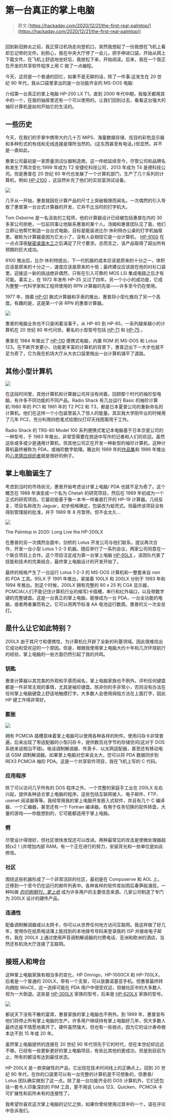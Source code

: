 # 第一台真正的掌上电脑

> 原文:[https://hackaday.com/2020/12/21/the-first-real-palmtop/](https://hackaday.com/2020/12/21/the-first-real-palmtop/)

## 

回到新冠肺炎之前，我正穿过机场走向登机口，突然我想起了一份我想在飞机上看却忘记带的文件。别担心，我在中央大厅停了一会儿，把手伸进口袋，开始从网上下载文件。在飞机上舒适地坐好后，我放松下来，开始阅读。后来，我在一个我正在开发的共享软件程序上用 C 做了一点编程。

今天，这将是一个普通的回忆，如果不是无聊的话，除了一件事:这发生在 20 世纪 90 年代，我从口袋里拿出的是一台功能齐全的 MS-DOS 电脑:

介绍第一台真正的掌上电脑 HP-200 LX T1。直到 2000 年代中期，我每天都用其中的一个，在我的抽屉里还有一个可以使用的。让我们回到过去，看看这台强大的袖珍计算机是如何开始它的生活的。

## 一些历史

今天，在我们的手掌中携带大约几十万 MIPS、海量数据存储、炫目的彩色显示器和多种形式的有线和无线连接是理所当然的。(这东西甚至有电话。)但显然，并不是一直如此。

惠普公司最初是一家质量测试仪器制造商，这一传统延续至今，尽管公司和品牌名称发生了两次变化:1999 年成为 T2 安捷伦科技公司，2013 年成为 T4 是德科技公司。但是惠普在 20 世纪 60 年代也发展了一个计算机部门，生产了几个系列的计算机，例如 [HP-2100](https://en.wikipedia.org/wiki/HP_2100) ，这自然补充了他们的实验室测试设备。

![](../Images/98c35c2509d76253dd3fa2ffd802f0d8.png)

几乎从一开始，惠普就因在计算产品的尺寸上突破极限而闻名。一次偶然的引入导致了惠普第一台台式计算器的开发，它并不比当时的打字机大。

Tom Osborne 是一名沮丧的工程师，他的计算器设计已经被包括惠普在内的 30 多家公司拒绝，一位前同事让他联系惠普的某个人。汤姆和惠普团队见了面，他们立即让他帮忙制造一台台式电脑，目标是能装进比尔·休利特办公桌的打字机抽屉里。被称为计算器是因为它太小了，没有人会相信它是一台计算机， [HP-9100](https://en.wikipedia.org/wiki/Hewlett-Packard_9100A) 在一点点深夜[秘密桌面木工](https://www.hpmemoryproject.org/timeline/john_minck/inside_hp_04.htm)之后满足了尺寸要求。总而言之，该产品取得了超出所有预期的巨大成功。

9100 推出后，比尔·休利特提出，下一代机器的成本应该是原来的十分之一，体积应该是原来的十分之一，速度应该是原来的十倍；最终建议应该放在他的衬衫口袋里。迎接这一新的挑战绝非偶然，只有在引入可靠的 MOS LSI 集成电路之后才有可能。事实上，在 1972 年发布 HP-35 又过了四年。另一个小小的成功是，它成为整整一代科学家和工程师使用的 RPN 计算器的先驱——许多至今仍在使用。

1977 年，随着 [HP-01](https://en.wikipedia.org/wiki/HP-01) 腕式计算器和手表的推出，惠普将小型化推向了另一个高度。有趣的是，这是第一个非 RPN 的惠普计算器。

![](../Images/52d4c771cdfcce41e491d47a8f9e8459.png)

惠普的电脑业务也不只是闲着没事干。从 HP-80 到 HP-85，一系列越来越小的计算机在 20 世纪 80 年代问世。著名的小型型号包括 [HP-71](https://en.wikipedia.org/wiki/HP-71B) 和 [HP-75](https://en.wikipedia.org/wiki/HP-75) 。

惠普在 1984 年推出了 [HP-110](https://en.wikipedia.org/wiki/HP_110) 便携式电脑，内置 ROM 的 MS-DOS 和 Lotus 123。在不断开发更小、功能更丰富的计算机的背景下，惠普迈出下一大步也就不足为奇了，它为我在机场大厅从大衣口袋里掏出一台计算机铺平了道路。

## 其他小型计算机

![](../Images/404f3a11f36b2078483b9688e3435d82.png)

在这段时间里，其他计算机和计算器公司并没有闲着。回顾那个时代的袖珍型电脑，有许多不同功能的不同产品。Radio Shack 有几台运行 Basic 的袖珍计算机:1980 年的 PC1 和 1981 年的 T2 PC2 和 T3，都是日本夏普公司的重新命名的计算机。他们在这样一个小包装里装入了惊人的能量。其实我大学刚毕业的时候用了几年 PC2，充分利用四色笔式绘图仪打印天线图案用于工作。

Radio Shack 的 TRS-80 Model 100 系列便携式笔记本电脑基于日本京瓷公司的一种型号，于 1983 年推出，非常受需要在旅途中写作的记者和人们的欢迎。虽然这些或多或少是通用计算机，但其他公司正在开发一种新型的袖珍计算机，这种计算机最终被称为 PDA，或袖珍数字助理。雅达利 1989 年的[作品集](https://en.wikipedia.org/wiki/Atari_Portfolio)和 1986 年推出的[心灵感应组织者](https://en.wikipedia.org/wiki/Psion_Organiser)就是很好的例子。

## 掌上电脑诞生了

考虑到当时的市场状况，惠普开始考虑设计掌上电脑/ PDA 也就不足为奇了。这个概念在 1988 年演变成一个名为 Chetah 的研究项目，然后在 1989 年初成为一个正式的研究项目。它最初是基于像一本书一样垂直打开的 HP-19 计算器。几经反复，项目名称改为 Jaguar，初步规格确定，包装改为蛤壳式。但最终该项目没有得到管理层的批准，并于 1989 年 8 月暂停。但不会太久…

[![](../Images/5302e8c6edab560cf21f6af9f525590a.png)](https://hackaday.com/wp-content/uploads/2020/11/hp-200lx-feature.jpg)

The Palmtop in 2020: Long Live the HP-200LX

在惠普的另一次偶然会面中，剑桥的 Lotus 开发公司与他们联系，提议再次合作，开发一台小型 Lotus 1-2-3 机器。随后举行了一系列会议，两家公司同意在一个联合项目上合作。这个项目注定成为第一台掌上电脑 [HP-95LX](https://en.wikipedia.org/wiki/HP_95LX) 。该团队代表了技能和技术的完美结合，最终掌上电脑设计的开发开始了。

最终的规格产生了一台运行 Lotus 1-2-3 的 MS-DOS 计算机和一整套来自 rom 的 PDA 工具。95LX 于 1991 年推出，紧接着 100LX 和 200LX 分别于 1993 年和 1994 年推出。到这个时候，200LX 拥有完整的 80 x 25 列 CGA 显示器，PCMCIA(人们不能记住计算机行业的缩写)卡插槽，串行和红外端口，以及带数字键的完整键盘。这是一台真正的掌上电脑，能够成为一台 PDA，一台全功能的电脑，或者两者兼而有之。它可以用两节标准 AA 电池运行数周。惠普的又一次全垒打。

## 是什么让它如此特别？

200LX 由于其尺寸和便携性，为计算机化开辟了全新的利基领域。因此很难找出它成功和受欢迎的一个原因。但是，根据我使用掌上电脑大约十年和几次环球航行的经验，掌上电脑的一些方面仍然引起了我的共鸣。

### 钥匙

惠普计算器以其完美的外观和手感而闻名，掌上电脑家族也不例外。评判任何键盘都是一件非常主观的事情，尤其是袖珍键盘。除非你的手非常小，否则没有办法在任何掌上电脑键盘上舒适地触摸打字。大多数人会使用拇指方法在上面打字，因此 HP 键工作得非常好。

### 膨胀

![](../Images/d4bd29f6949b0999ee9284584a454c6f.png)

拥有 PCMCIA 插槽意味着掌上电脑可以使用各种各样的附件。使用闪存卡非常普遍，后来出现了带适配器的小型闪存卡，提供数百兆字节的存储空间(这对于 DOS 系统来说相当不错)。电话调制解调器、传真卡、以太网适配器，甚至还有移动电话 GSM 调制解调器。如果掌上电脑对您来说太大，您可以将 PDA 数据同步到 REX3 PCMCIA 袖珍 PDA。这是一个共享软件项目，我在飞机上写的 C 代码。

### 应用程序

除了可以访问几乎所有的 DOS 程序之外，一个完整的家庭手工业在 200LX 左右兴起，提供各种适合掌上电脑的程序。这些包括互联网接入、电子邮件、FTP、usenet 阅读器等等。我经常用我的掌上电脑开发嵌入式软件，并且有几个 C 编译器、一个汇编器，甚至还有一个 Fortran 编译器。有用于任务切换的软件转盘，大量的游戏——你能想到的，它可能都适用于掌上电脑。

### 劈

尽管设计得很好，但社区很快发现还可以改进。两种最常见的攻击是使微处理器超频(x2！)并增加内部 RAM。有一个正在进行的努力，安装背光和一些单位是如此修改。

### 社区

围绕这些机器形成了一个非常活跃的社区，最初是在 Compuserve 和 AOL 上。迁移到一个至今仍在运行的邮件列表中。各种各样的软件库如雨后春笋般涌现，一种叫做 [*的印刷期刊，掌上纸*](http://www.palmtoppaper.com) 成为许多用户的主要信息来源。几家公司制造了专门为 200LX 设计的硬件产品。

### 连通性

配备调制解调器或以太网卡，你可以从世界任何地方访问互联网。我这样做了好几年，使用你在纸质电话簿上能找到的本地拨号号码来登录我的 ISP 并接收电子邮件。我在 200LX 上通过使用声音调制解调器的付费电话、亚洲和欧洲的酒店，当然还有机场大厅连接了互联网。

## 接班人和垮台

这种掌上电脑家族有相当多的变化，HP Omnigo，HP-1000CX 和 HP-700LX，后者是一个普通的 200LX，带有一个支架，可以放置诺基亚手机。但惠普最终转向拥抱 WinCE，这一选择可能在 PDA 用户中很受欢迎，但被社区中的大多数人视为一大倒退。这些是 [HP-300LX](https://en.wikipedia.org/wiki/HP_300LX) 家族的型号，后来是 [HP-620LX](https://en.wikipedia.org/wiki/HP_620LX) 家族的型号。

![](../Images/9d4a01160a9b96b80b180498a3ac10a7.png)

都说天下没有不散的宴席，惠普家族的掌上电脑也不例外。到 1999 年，惠普宣布他们将停止所有掌上电脑的生产。许多用户继续持有掌上电脑好几年，但大多数人最终还是不情愿地离开了。硬件虽然强大，但也有一些弱点，因为它的设计寿命根本达不到 15 年或 20 年。

虽然掌上电脑提供的连接在 20 世纪 90 年代领先于它的时代，但在本世纪却远远不够。已经有一些更新更好的掌上电脑项目，有些比其他的更成功，但是到目前为止，所有的都没有达到最佳状态。

HP-200LX 是一款突破性的产品，它出现在技术时间线上的正确点上。回到 20 世纪 90 年代，在你的口袋里可以有一台完整的计算机是不可想象的，但惠普/ Lotus 团队确实做到了这一点。除了是一台功能齐全的 DOS 计算机外，它们还包括一套令人印象深刻的 PIM 工具，更不用说 Lotus 123、Quicken、PCMCIA 卡可扩展性和前所未有的连接性了。

我希望你喜欢这次掌上电脑的记忆之旅，如果你曾经使用过其中的一个，请在评论中告诉我们。